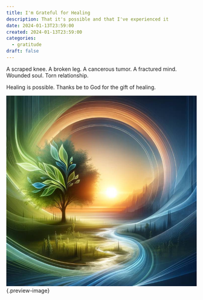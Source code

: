 ```yaml
---
title: I'm Grateful for Healing
description: That it's possible and that I've experienced it
date: 2024-01-13T23:59:00
created: 2024-01-13T23:59:00
categories:
  - gratitude
draft: false
---
```

A scraped knee. A broken leg. A cancerous tumor. A fractured mind. Wounded soul. Torn relationship. 

Healing is possible. Thanks be to God for the gift of healing. 

![Healing](../img/dalle-healing-abstract.jpeg){.preview-image}